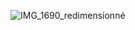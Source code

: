 ![IMG_1690_redimensionné](https://user-images.githubusercontent.com/112189528/228868016-77d8f244-16a9-4532-8e30-ff4cb67fdf56.png)
